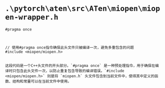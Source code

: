 # `.\pytorch\aten\src\ATen\miopen\miopen-wrapper.h`

```
#pragma once



// 使用#pragma once指令确保此头文件只被编译一次，避免多重包含的问题
#include <miopen/miopen.h>


这段代码是一个C++头文件的开头部分。`#pragma once` 是一种预处理指令，用于确保在编译时只包含此头文件一次，以防止重复包含导致的编译错误。`#include <miopen/miopen.h>` 则是将 `miopen.h` 头文件包含到当前文件中，使得其中定义的函数、结构和常量可以在当前文件中使用。
```